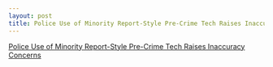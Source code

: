 ```yaml
---
layout: post
title: Police Use of Minority Report-Style Pre-Crime Tech Raises Inaccuracy Concerns
---
```


[Police Use of Minority Report-Style Pre-Crime Tech Raises Inaccuracy Concerns](https://www.bleepingcomputer.com/news/government/police-use-of-minority-report-style-pre-crime-tech-raises-inaccuracy-concerns/)

